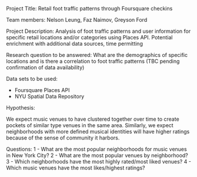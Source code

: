 Project Title:  Retail foot traffic patterns through Foursquare checkins

Team members:  Nelson Leung, Faz Naimov, Greyson Ford

Project Description:  Analysis of foot traffic patterns and user information for specific retail locations and/or categories using Places API.  Potential enrichment with additional data sources, time permitting

Research question to be answered:  What are the demographics of specific locations and is there a correlation to foot traffic patterns (TBC pending confirmation of data availability)

Data sets to be used:  
- Foursquare Places API
- NYU Spatial Data Repository

Hypothesis:

We expect music venues to have clustered together over time to create pockets of similar type venues in the same area.  Similarly, we expect neighborhoods with more defined musical identities will have higher ratings because of the sense of community it harbors.

Questions:
1 - What are the most popular neighborhoods for music venues in New York City?
2 - What are the most popular venues by neighborhood?
3 - Which neighborhoods have the most highly rated/most liked venues?
4 - Which music venues have the most likes/highest ratings?
